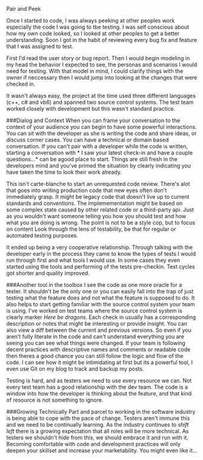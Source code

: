 Pair and Peek

Once I started to code, I was always peeking at other peoples work especially the code I was going to tbe testing. I was self conscious about how my own code looked, so I looked at other peoples to get a better understanding. Soon I got in the habit of reviewing every bug fix and feature that I was assigned to test. 

First I'd read the user story or bug report. Then I would begin modeling in my head the behavior I expected to see, the personas and scenarios I would need for testing. With that model in mind, I could clarify things with the owner if neccessary then I would jump into looking at the changes that were checked in. 

It wasn't always easy, the project at the time used three different languages (c++, c# and vb6) and spanned two source control systems. The test team worked closely with development but this wasn't standard practice.

###Dialog and Context
When you can frame your conversation to the context of your audience you can begin to have some powerful interactions. You can sit with the developer as she is writing the code and share ideas, or discuss corner cases. You can have a technical or domain based conversation. If you can't pair with a developer while the code is written, starting a conversation with * I saw your latest check-in and have a couple questions...* can be agood place to start. Things are still fresh in the developers mind and you've primed the situation by clearly indicating you have taken the time to look their work already. 

This isn't carte-blanche to start an unrequested code review. There's alot that goes into writing production code that new eyes often don't immediately grasp. It might be legacy code that doesn't live up to current standards and conventions. The implemementation might be based on some complex state caused by other related code or a third-party api. Just as you wouldn't want someone telling you how you should test and how what you are doing is wrong. The point is not to be a style cop, but to focus on content Look through the lens of testability, be that for regular or automated testing purposes.

It ended up being a very cooperative relationship. Through talking with the developer early in the process they came to know the types of tests I would run through first and what tools I would use. In some cases they even started using the tools and performing of the tests pre-checkin. Test cycles got shorter and quality improved.

###Another tool in the toolbox
I see the code as one more oracle for a tester. It shouldn't be the only one or you can easily fall into the trap of just testing what the feature does and not what the feature is supposed to do. It also helps to start getting familiar with the source control system your team is using. I've worked on test teams where the source control system is clearly marker *Here be dragons*. Each check in usually has a corresponding description or notes that might be interesting or provide insight. You can also view a diff between the current and previous versions. So even if you aren't fully literate in the code and can't understand everything you are seeing you can see what things were changed. If your team is following decent practices with descriptive names and comments or readable code then theres a good chance you can still follow the logic and flow of the code. I can see how it might be intimidating at first but its a powerful tool, I even use Git on my blog to track and backup my posts.

Testing is hard, and as testers we need to use every resource we can. Not every test team has a good relationship with the dev team. The code is a window into how the developer is thinking about the feature, and that kind of resource is not something to ignore.    

###Growing Technically
Part and parcel to working in the software industry is being able to cope with the pace of change. Testers aren't immune this and we need to be continually learning. As the industry continues to *shift left* there is a growing expectation that all roles will be more technical. As testers we shouldn't hide from this, we should embrace it and run with it. Becoming comfortable with code and development practices will only deepen your skillset and increase your marketability. You might even like it...
